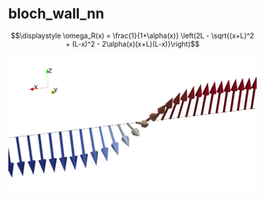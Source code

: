 # bloch_wall_nn
$$\displaystyle \omega_R(x) = \frac{1}{1+\alpha(x)} \left(2L - \sqrt{(x+L)^2 + (L-x)^2 - 2\alpha(x)(x+L)(L-x)}\right)$$
![alt text](pics/bloch_wall.png)
